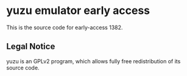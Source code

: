 yuzu emulator early access
=============

This is the source code for early-access 1382.

## Legal Notice

yuzu is an GPLv2 program, which allows fully free redistribution of its source code.